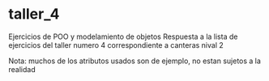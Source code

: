# taller_4
Ejercicios de POO y modelamiento de objetos
Respuesta a la lista de ejercicios del taller numero 4
correspondiente a canteras nival 2

Nota: muchos de los atributos usados son de 
ejemplo, no estan sujetos a la realidad

